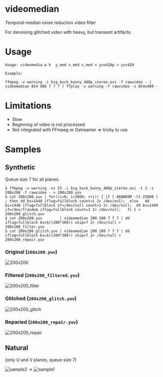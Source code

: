 # videomedian
Temporal-median noise reduction video filter

For denoising glitched video with heavy, but transient artifacts.

# Usage

    Usage: videomedia w h  y_med u_med v_med < yuv420p > yuv420
    
    Example:
    
    ffmpeg -v warning -i big_buck_bunny_480p_stereo.avi -f rawvideo - | videomedian 854 480 7 7 7 | ffplay -v warning -f rawvideo -s 854x480 -

# Limitations

* Slow
* Beginning of video is not processed
* Not integrated with FFmpeg or Gstreamer => tricky to use

# Samples

## Synthetic

Queue size 7 for all planes.

```
$ ffmpeg -v warning -ss 55 -i big_buck_bunny_480p_stereo.avi -t 3 -s 200x200 -f rawvideo - > 200x200.yuv 
$ cat 200x200.yuv | for((i=0; i<3000; ++i)) { if [ $RANDOM -lt 25000 ] ; then dd bs=1440 iflag=fullblock count=1 2> /dev/null;  else   dd bs=1440 iflag=fullblock of=/dev/null count=1 2> /dev/null;  dd bs=1440 if=/dev/frandom iflag=fullblock count=1 2> /dev/null;   fi } > 200x200_glitch.yuv
$ cat 200x200.yuv        | videomedian 200 200 7 7 7 | dd iflag=fullblock bs=$((200*300)) skip=7 2> /dev/null > 200x200_filter.yuv
$ cat 200x200_glitch.yuv | videomedian 200 200 7 7 7 | dd iflag=fullblock bs=$((200*300)) skip=7 2> /dev/null > 200x200_repair.yuv
```

### Original (`200x200.yuv`)

![200x200](https://cloud.githubusercontent.com/assets/173219/22273126/a4fa3556-e2af-11e6-94ba-fcc523d9de68.gif)

### Filtered (`200x200_filtered.yuv`)

![200x200_filter](https://cloud.githubusercontent.com/assets/173219/22273136/b2186c44-e2af-11e6-9984-f20e728ae776.gif)


### Glitched (`200x200_glitch.yuv`)

![200x200_glitch](https://cloud.githubusercontent.com/assets/173219/22273141/b876845e-e2af-11e6-91ca-dc220441713b.gif)


### Reparied (`200x200_repair.yuv`)

![200x200_repair](https://cloud.githubusercontent.com/assets/173219/22273146/c11626a0-e2af-11e6-8664-59f09c319dbc.gif)


## Natural

(only U and V planes, queue size 7)

![sample2](https://cloud.githubusercontent.com/assets/173219/22272605/2148d0f8-e2ac-11e6-8c6e-c919da950d8d.gif) -> ![sample1](https://cloud.githubusercontent.com/assets/173219/22272622/3318de90-e2ac-11e6-9262-3023a55c80ba.gif)

